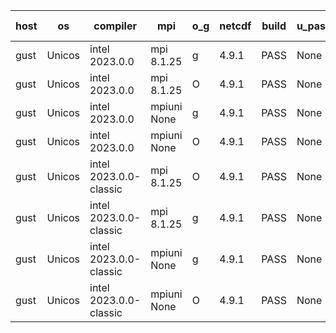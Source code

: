 

| host     | os       | compiler                              | mpi                      | o_g        | netcdf        | build       | u_pass          | u_fail          | s_pass            | s_fail            | e_pass             | e_fail             | nuopc_pass       | nuopc_fail       | artifacts link          |
|----------|----------|---------------------------------------|--------------------------|------------|---------------|-------------|-----------------|-----------------|-------------------|-------------------|--------------------|--------------------|------------------|------------------|-------------------------|
| gust | Unicos | intel 2023.0.0 | mpi 8.1.25  | g | 4.9.1  | PASS | None | None | None | None | None | None | None | None | <a href="https://github.com/esmf-org/esmf-test-artifacts/tree/ad4a7827cc76e87b713d57030c5705225ad339ec/fix_nvhpc_shared/intel/2023.0.0/g/mpi/8.1.25" target="_blank">ad4a782</a> | 
| gust | Unicos | intel 2023.0.0 | mpi 8.1.25  | O | 4.9.1  | PASS | None | None | None | None | None | None | None | None | <a href="https://github.com/esmf-org/esmf-test-artifacts/tree/7682701814afcae48143bf3faaf91f59419eac9c/fix_nvhpc_shared/intel/2023.0.0/O/mpi/8.1.25" target="_blank">7682701</a> | 
| gust | Unicos | intel 2023.0.0 | mpiuni None  | g | 4.9.1  | PASS | None | None | None | None | None | None | None | None | <a href="https://github.com/esmf-org/esmf-test-artifacts/tree/0b91bfa0c2ebfe340be2f618069e8ec8852ba223/fix_nvhpc_shared/intel/2023.0.0/g/mpiuni/None" target="_blank">0b91bfa</a> | 
| gust | Unicos | intel 2023.0.0 | mpiuni None  | O | 4.9.1  | PASS | None | None | None | None | None | None | None | None | <a href="https://github.com/esmf-org/esmf-test-artifacts/tree/08927185d10c951118dc5523eda3200bec6a5f3c/fix_nvhpc_shared/intel/2023.0.0/O/mpiuni/None" target="_blank">0892718</a> | 
| gust | Unicos | intel 2023.0.0-classic | mpi 8.1.25  | O | 4.9.1  | PASS | None | None | None | None | None | None | None | None | <a href="https://github.com/esmf-org/esmf-test-artifacts/tree/d65113e6d8541d01a91bcf78a1ab9a264c0b72ef/fix_nvhpc_shared/intel/2023.0.0-classic/O/mpi/8.1.25" target="_blank">d65113e</a> | 
| gust | Unicos | intel 2023.0.0-classic | mpi 8.1.25  | g | 4.9.1  | PASS | None | None | None | None | None | None | None | None | <a href="https://github.com/esmf-org/esmf-test-artifacts/tree/2f54d28dff3a9d9eff01846dd1e2a4952d916598/fix_nvhpc_shared/intel/2023.0.0-classic/g/mpi/8.1.25" target="_blank">2f54d28</a> | 
| gust | Unicos | intel 2023.0.0-classic | mpiuni None  | g | 4.9.1  | PASS | None | None | None | None | None | None | None | None | <a href="https://github.com/esmf-org/esmf-test-artifacts/tree/57c5b015b411e1ba7209a7cc4efea57bec132d14/fix_nvhpc_shared/intel/2023.0.0-classic/g/mpiuni/None" target="_blank">57c5b01</a> | 
| gust | Unicos | intel 2023.0.0-classic | mpiuni None  | O | 4.9.1  | PASS | None | None | None | None | None | None | None | None | <a href="https://github.com/esmf-org/esmf-test-artifacts/tree/b99cc2bec0310709770099e5f8b1d45f72e174d2/fix_nvhpc_shared/intel/2023.0.0-classic/O/mpiuni/None" target="_blank">b99cc2b</a> | 
